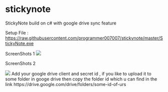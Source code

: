 # stickynote
StickyNote build on c# with google drive sync feature 

Setup File : 
https://raw.githubusercontent.com/programmer007007/stickynote/master/StickyNote.exe

ScreenShots 1
<img src="https://i.ibb.co/Brgv5kd/s1.png"/>

ScreenShots 2 

<img src="https://i.ibb.co/M2d4kkz/s2.png"/>
Add your google drive client and secret id , if you like to upload it to some folder in googe drive then copy the folder id 
which u can find in the link https://drive.google.com/drive/folders/some-id-of-urs
